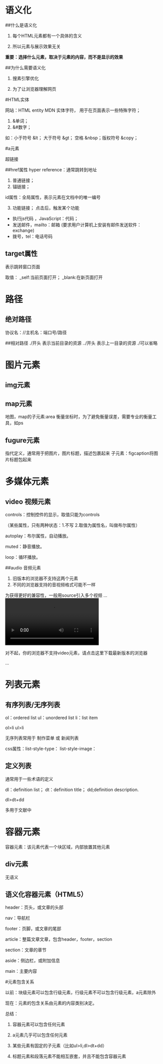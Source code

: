 # 语义化

##什么是语义化

1. 每个HTML元素都有一个具体的含义

2. 所以元素与展示效果无关

**重要：选择什么元素，取决于元素的内容，而不是显示的效果**



##为什么需要语义化

1. 搜素引擎优化

2. 为了让浏览器理解网页

#HTML实体

网站：HTML entity MDN
实体字符，
用于在页面表示一些特殊字符；
1. &单词；
2. &#数字；

如：小于符号 &lt； 大于符号 &gt； 空格 &nbsp；版权符号 &copy；

#a元素

超链接

##href属性
hyper reference：通常跳转到地址

1. 普通链接；
2. 锚链接；

id属性：全局属性，表示元素在文档中的唯一编号

3. 功能链接；
点击后，触发某个功能

- 执行js代码 ，JavaScript：代码；
- 发送邮件，mailto：邮箱
(要求用户计算机上安装有邮件发送软件：exchange)
- 拨号，tel：电话号码

## target属性

表示跳转窗口页面

取值：
_self:当前页面打开；
_blank:在新页面打开

# 路径

## 绝对路径

协议名：//主机名：端口号/路径

##相对路径
./开头  表示当前目录的资源
../开头  表示上一目录的资源
./可以省略

# 图片元素

## img元素

## map元素

地图，map的子元素:area
衡量坐标时，为了避免衡量误差，需要专业的衡量工具，如ps

## fugure元素

指代定义，通常用于把图片，图片标题，描述包裹起来
子元素：figcaption将图片标题包起来

# 多媒体元素

## video 视频元素

controls：控制控件的显示，取值只能为controls

（某些属性，只有两种状态：1.不写   2.取值为属性名，叫做布尔属性）

autoplay：布尔属性，自动播放。

muted：静音播放。

loop：循环播放。

##audio 音频元素

1. 旧版本的浏览器不支持这两个元素
2. 不同的浏览器支持的音视频格式可能不一样

为获得更好的兼容性，一般用source引入多个视频
... 
<video>
   <source src="??.mp4">
   <source src="??.webm">
   <p>
       对不起，你的浏览器不支持video元素，请点击这里下载最新版本的浏览器
   </p>
</video>        
...

# 列表元素

## 有序列表/无序列表

ol：ordered list
ul：unordered list
li：list item

ol>li               ul>li  

无序列表常用于 制作菜单 或 新闻列表

css属性：list-style-type：
         list-style-image：

## 定义列表

通常用于一些术语的定义

dl：definition list； dt：definition title； dd;definition description.

dl>dt+dd

多用于文献中

# 容器元素

容器元素：该元素代表一个块区域，内部放置其他元素

## div元素

无语义

## 语义化容器元素（HTML5）

header：页头，或文章的头部

nav：导航栏

footer：页脚，或文章的尾部

article：整篇文章文章，包含header，footer，section

section：文章的章节

aside：侧边栏，或附加信息

main：主要内容

#元素包含关系

以前：块级元素可以包含行级元素，行级元素不可以包含行级元素，a元素除外

现在：元素的包含关系由元素的内容类别决定。

总结：

1. 容器元素可以包含任何元素

2. a元素几乎可以包含任何元素

3. 某些元素有固定的子元素（比如ul>li,dl>dt+dd）

4. 标题元素和段落元素不能相互嵌套，并且不能包含容器元素